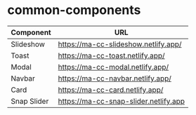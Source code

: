 # common-components

| Component    | URL                                                     |
|---------------|--------------------------------------|
|Slideshow	|https://ma-cc-slideshow.netlify.app/  |
|Toast		|https://ma-cc-toast.netlify.app/          |
|Modal		|https://ma-cc-modal.netlify.app/        |
|Navbar		|https://ma-cc-navbar.netlify.app/       |
|Card		|https://ma-cc-card.netlify.app/           |
|Snap Slider	|https://ma-cc-snap-slider.netlify.app |
